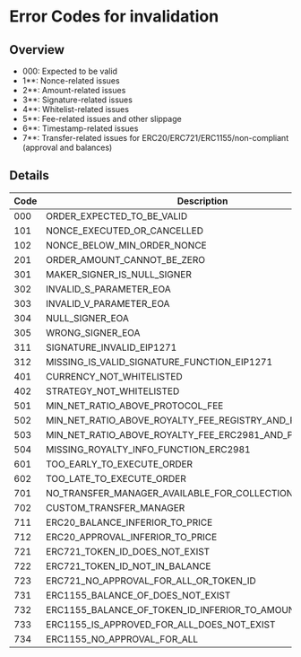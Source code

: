 # Error Codes for invalidation

## Overview

- 000: Expected to be valid
- 1\*\*: Nonce-related issues
- 2\*\*: Amount-related issues
- 3\*\*: Signature-related issues
- 4\*\*: Whitelist-related issues
- 5\*\*: Fee-related issues and other slippage
- 6\*\*: Timestamp-related issues
- 7\*\*: Transfer-related issues for ERC20/ERC721/ERC1155/non-compliant (approval and balances)

## Details

| Code | Description                                               |
| ---- | --------------------------------------------------------- |
| 000  | ORDER_EXPECTED_TO_BE_VALID                                |
| 101  | NONCE_EXECUTED_OR_CANCELLED                               |
| 102  | NONCE_BELOW_MIN_ORDER_NONCE                               |
| 201  | ORDER_AMOUNT_CANNOT_BE_ZERO                               |
| 301  | MAKER_SIGNER_IS_NULL_SIGNER                               |
| 302  | INVALID_S_PARAMETER_EOA                                   |
| 303  | INVALID_V_PARAMETER_EOA                                   |
| 304  | NULL_SIGNER_EOA                                           |
| 305  | WRONG_SIGNER_EOA                                          |
| 311  | SIGNATURE_INVALID_EIP1271                                 |
| 312  | MISSING_IS_VALID_SIGNATURE_FUNCTION_EIP1271               |
| 401  | CURRENCY_NOT_WHITELISTED                                  |
| 402  | STRATEGY_NOT_WHITELISTED                                  |
| 501  | MIN_NET_RATIO_ABOVE_PROTOCOL_FEE                          |
| 502  | MIN_NET_RATIO_ABOVE_ROYALTY_FEE_REGISTRY_AND_PROTOCOL_FEE |
| 503  | MIN_NET_RATIO_ABOVE_ROYALTY_FEE_ERC2981_AND_PROTOCOL_FEE  |
| 504  | MISSING_ROYALTY_INFO_FUNCTION_ERC2981                     |
| 601  | TOO_EARLY_TO_EXECUTE_ORDER                                |
| 602  | TOO_LATE_TO_EXECUTE_ORDER                                 |
| 701  | NO_TRANSFER_MANAGER_AVAILABLE_FOR_COLLECTION              |
| 702  | CUSTOM_TRANSFER_MANAGER                                   |
| 711  | ERC20_BALANCE_INFERIOR_TO_PRICE                           |
| 712  | ERC20_APPROVAL_INFERIOR_TO_PRICE                          |
| 721  | ERC721_TOKEN_ID_DOES_NOT_EXIST                            |
| 722  | ERC721_TOKEN_ID_NOT_IN_BALANCE                            |
| 723  | ERC721_NO_APPROVAL_FOR_ALL_OR_TOKEN_ID                    |
| 731  | ERC1155_BALANCE_OF_DOES_NOT_EXIST                         |
| 732  | ERC1155_BALANCE_OF_TOKEN_ID_INFERIOR_TO_AMOUNT            |
| 733  | ERC1155_IS_APPROVED_FOR_ALL_DOES_NOT_EXIST                |
| 734  | ERC1155_NO_APPROVAL_FOR_ALL                               |
